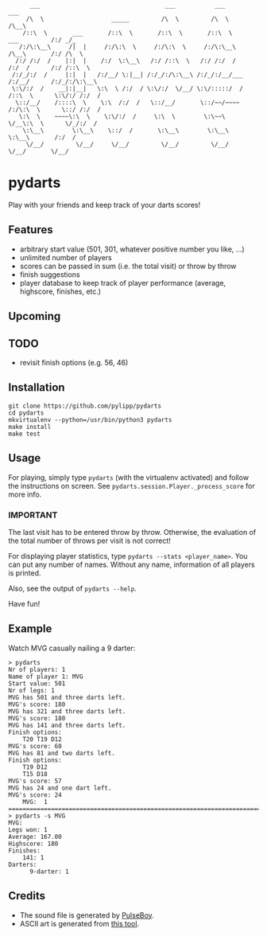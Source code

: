 ```
      ___                                   ___           ___                         ___     
     /\  \                   _____         /\  \         /\  \                       /\__\    
    /::\  \       ___       /::\  \       /::\  \       /::\  \         ___         /:/ _/_   
   /:/\:\__\     /|  |     /:/\:\  \     /:/\:\  \     /:/\:\__\       /\__\       /:/ /\  \  
  /:/ /:/  /    |:|  |    /:/  \:\__\   /:/ /::\  \   /:/ /:/  /      /:/  /      /:/ /::\  \ 
 /:/_/:/  /     |:|  |   /:/__/ \:|__| /:/_/:/\:\__\ /:/_/:/__/___   /:/__/      /:/_/:/\:\__\ 
 \:\/:/  /    __|:|__|   \:\  \ /:/  / \:\/:/  \/__/ \:\/:::::/  /  /::\  \      \:\/:/ /:/  /
  \::/__/    /::::\  \    \:\  /:/  /   \::/__/       \::/~~/~~~~  /:/\:\  \      \::/ /:/  / 
   \:\  \    ~~~~\:\  \    \:\/:/  /     \:\  \        \:\~~\      \/__\:\  \      \/_/:/  /  
    \:\__\        \:\__\    \::/  /       \:\__\        \:\__\          \:\__\       /:/  /   
     \/__/         \/__/     \/__/         \/__/         \/__/           \/__/       \/__/    

```
# pydarts

Play with your friends and keep track of your darts scores!

## Features
- arbitrary start value (501, 301, whatever positive number you like, ...)
- unlimited number of players
- scores can be passed in sum (i.e. the total visit) or throw by throw
- finish suggestions
- player database to keep track of player performance (average, highscore, finishes, etc.)

## Upcoming

## TODO
- revisit finish options (e.g. 56, 46)

## Installation

```
git clone https://github.com/pylipp/pydarts
cd pydarts
mkvirtualenv --python=/usr/bin/python3 pydarts
make install
make test
```

## Usage

For playing, simply type `pydarts` (with the virtualenv activated) and follow the instructions on screen. See `pydarts.session.Player._process_score` for more info.

### IMPORTANT

The last visit has to be entered throw by throw. Otherwise, the evaluation of the total number of throws per visit is not correct!

For displaying player statistics, type `pydarts --stats <player_name>`. You can put any number of names. Without any name, information of all players is printed.

Also, see the output of `pydarts --help`.

Have fun!

## Example

Watch MVG casually nailing a 9 darter:
```
> pydarts
Nr of players: 1
Name of player 1: MVG
Start value: 501
Nr of legs: 1
MVG has 501 and three darts left.
MVG's score: 180
MVG has 321 and three darts left.
MVG's score: 180
MVG has 141 and three darts left.
Finish options: 
    T20 T19 D12
MVG's score: 60
MVG has 81 and two darts left.
Finish options: 
    T19 D12
    T15 D18
MVG's score: 57
MVG has 24 and one dart left.
MVG's score: 24
    MVG:  1
================================================================================
> pydarts -s MVG
MVG:
Legs won: 1
Average: 167.00
Highscore: 180
Finishes:
    141: 1
Darters:
      9-darter: 1
```

## Credits
- The sound file is generated by [PulseBoy](http://www.pulseboy.com/).
- ASCII art is generated from [this tool](http://patorjk.com/software/taag/#p=display&f=Isometric2&t=pydarts).

